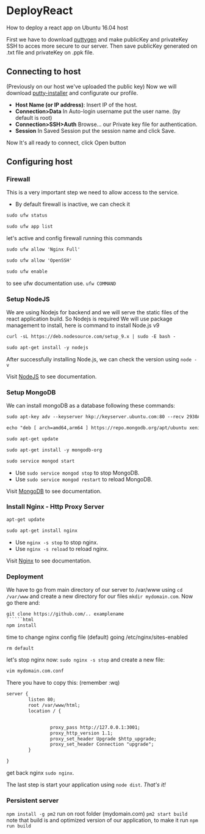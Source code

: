 # DeployReact
How to deploy a react app on Ubuntu 16.04 host

First we have to download [puttygen](https://www.chiark.greenend.org.uk/~sgtatham/putty/latest.html) and make publicKey and privateKey SSH to acces more secure to our server.
Then save publicKey generated on .txt file and privateKey on .ppk file.

## Connecting to host
(Previously on our host we've uploaded the public key)
Now we will download [putty-installer](https://www.chiark.greenend.org.uk/~sgtatham/putty/latest.html) and configurate our profile.
* **Host Name (or IP address)**: Insert IP of the host.
* **Connection>Data** In Auto-login username put the user name. (by default is root)
* **Connection>SSH>Auth** Browse... our Private key file for authentication.
* **Session** In Saved Session put the session name and click Save.

Now It's all ready to connect, click Open button

## Configuring host
### Firewall
This is a very important step we need to allow access to the service.
* By default firewall is inactive, we can check it  
```html
sudo ufw status
```
```html
sudo ufw app list
```
let's active and config firewall running this commands
```html
sudo ufw allow 'Nginx Full'
```
```html
sudo ufw allow 'OpenSSH'
```
```html
sudo ufw enable
```
to see ufw documentation use.  ```ufw COMMAND```

### Setup NodeJS
We are using Nodejs for backend and we will serve the static files of the react application build. So Nodejs is required
We will use package management to install, here is command to install Node.js v9
```html
curl -sL https://deb.nodesource.com/setup_9.x | sudo -E bash -
```
```html
sudo apt-get install -y nodejs
```
After successfully installing Node.js, we can check the version using ``` node -v ```

Visit [NodeJS](https://nodejs.org/en/download/package-manager/) to see documentation.

### Setup MongoDB
We can install mongoDB as a database following these commands:
```html
sudo apt-key adv --keyserver hkp://keyserver.ubuntu.com:80 --recv 2930ADAE8CAF5059EE73BB4B58712A2291FA4AD5
```
```html
echo "deb [ arch=amd64,arm64 ] https://repo.mongodb.org/apt/ubuntu xenial/mongodb-org/3.6 multiverse" | sudo tee /etc/apt/sources.list.d/mongodb-org-3.6.list
```
```html
sudo apt-get update
```
```html
sudo apt-get install -y mongodb-org
```
```html
sudo service mongod start
```
* Use ```sudo service mongod stop``` to stop MongoDB.
* Use ```sudo service mongod restart``` to reload MongoDB.

Visit [MongoDB](https://docs.mongodb.com/manual/tutorial/install-mongodb-on-ubuntu/) to see documentation.

### Install Nginx - Http Proxy Server
```html
apt-get update
```
```html
sudo apt-get install nginx
```
* Use ```nginx -s stop``` to stop nginx.
* Use ```nginx -s reload``` to reload nginx.

Visit [Nginx](http://nginx.org/en/linux_packages.html) to see documentation.


### Deployment
We have to go from main directory of our server to /var/www using ```cd /var/www``` and create a new directory for our files ```mkdir mydomain.com```. Now go there and:
```html
git clone https://github.com/.. examplename
``````html
npm install
```
time to change nginx config file (default) going /etc/nginx/sites-enabled
```html
rm default
```
let's stop nginx now: ```sudo nginx -s stop``` and create a new file:
```html
vim mydomain.com.conf
```
There you have to copy this: (remember :wq)
```html
server {
        listen 80;
        root /var/www/html;
        location / {


                proxy_pass http://127.0.0.1:3001;
                proxy_http_version 1.1;
                proxy_set_header Upgrade $http_upgrade;
                proxy_set_header Connection "upgrade";
        }

}
```
get back nginx ```sudo nginx```.

The last step is start your application using ```node dist```. *That's it!*

### Persistent server
```npm install -g pm2```
run on root folder (mydomain.com)
```pm2 start build```
note that build is and optimized version of our application, to make it run ```npm run build```

